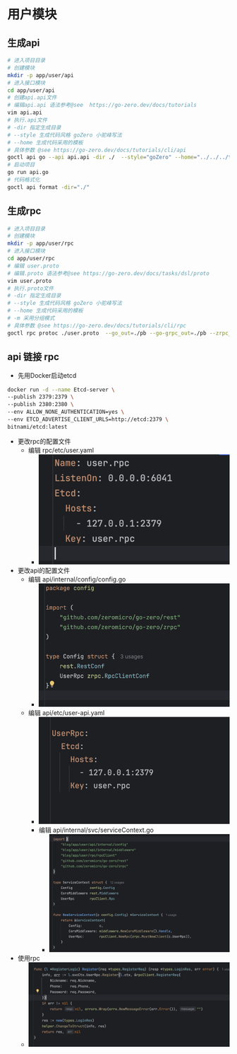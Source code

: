 # 用户模块

## 生成api
```bash
# 进入项目目录
# 创建模块
mkdir -p app/user/api
# 进入接口模块
cd app/user/api
# 创建api.api文件
# 编辑api.api 语法参考@see  https://go-zero.dev/docs/tutorials
vim api.api 
# 执行.api文件
# -dir 指定生成目录  
# --style 生成代码风格 goZero 小驼峰写法
# --home 生成代码采用的模板 
# 具体参数 @see https://go-zero.dev/docs/tutorials/cli/api
goctl api go --api api.api -dir ./  --style="goZero" --home="../../../template"
# 启动项目
go run api.go
# 代码格式化
goctl api format -dir="./"
```

## 生成rpc
```bash
# 进入项目目录
# 创建模块
mkdir -p app/user/rpc
# 进入接口模块
cd app/user/rpc
# 编辑 user.proto
# 编辑.proto 语法参考@see https://go-zero.dev/docs/tasks/dsl/proto
vim user.proto 
# 执行.proto文件
# -dir 指定生成目录  
# --style 生成代码风格 goZero 小驼峰写法
# --home 生成代码采用的模板 
# -m 采用分组模式
# 具体参数 @see https://go-zero.dev/docs/tutorials/cli/rpc
goctl rpc protoc ./user.proto  --go_out=./pb --go-grpc_out=./pb --zrpc_out=.  --style="goZero" --home="../../../template" -m   

```

## api 链接 rpc
- 先用Docker启动etcd
```bash
docker run -d --name Etcd-server \
--publish 2379:2379 \
--publish 2380:2380 \
--env ALLOW_NONE_AUTHENTICATION=yes \
--env ETCD_ADVERTISE_CLIENT_URLS=http://etcd:2379 \
bitnami/etcd:latest
```
- 更改rpc的配置文件
  - 编辑 rpc/etc/user.yaml
    - ![](../images/1.png)
- 更改api的配置文件
  - 编辑 api/internal/config/config.go
    - ![](../images/2.png)
  - 编辑 api/etc/user-api.yaml
      - ![](../images/3.png)
    - 编辑 api/internal/svc/serviceContext.go
      - ![](../images/4.png)
- 使用rpc
  - ![](../images/5.png)

